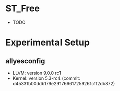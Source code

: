 # ST_Free
- TODO

# Experimental Setup
## allyesconfig
- LLVM: version 9.0.0 rc1
- Kernel: version 5.3-rc4 (commit: d45331b00ddb179e291766617259261c112db872)

